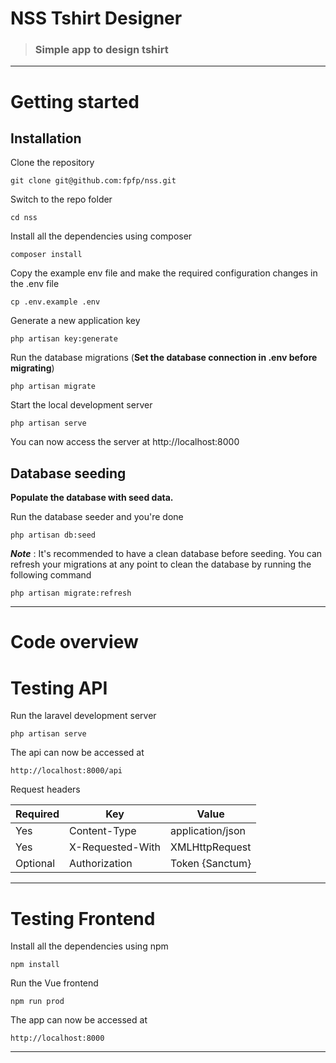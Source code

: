 # NSS Tshirt Designer

> ### Simple app to design tshirt


----------

# Getting started

## Installation


Clone the repository

    git clone git@github.com:fpfp/nss.git

Switch to the repo folder

    cd nss

Install all the dependencies using composer

    composer install

Copy the example env file and make the required configuration changes in the .env file

    cp .env.example .env

Generate a new application key

    php artisan key:generate

Run the database migrations (**Set the database connection in .env before migrating**)

    php artisan migrate

Start the local development server

    php artisan serve

You can now access the server at http://localhost:8000

## Database seeding

**Populate the database with seed data.**

Run the database seeder and you're done

    php artisan db:seed

***Note*** : It's recommended to have a clean database before seeding. You can refresh your migrations at any point to clean the database by running the following command

    php artisan migrate:refresh


----------

# Code overview

# Testing API

Run the laravel development server

    php artisan serve

The api can now be accessed at

    http://localhost:8000/api

Request headers

| **Required** 	| **Key**              	| **Value**            	|
|----------	|------------------	|------------------	|
| Yes      	| Content-Type     	| application/json 	|
| Yes      	| X-Requested-With 	| XMLHttpRequest   	|
| Optional 	| Authorization    	| Token {Sanctum}      	|


----------
 

# Testing Frontend

Install all the dependencies using npm

    npm install

Run the Vue frontend

    npm run prod

The app can now be accessed at

    http://localhost:8000




----------
 